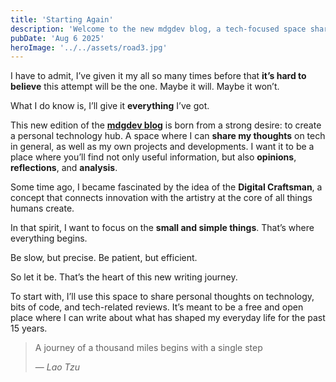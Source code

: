 ```yaml
---
title: 'Starting Again'
description: 'Welcome to the new mdgdev blog, a tech-focused space sharing coding tips, project insights, and thoughtful takes on software development and digital craftsmanship'
pubDate: 'Aug 6 2025'
heroImage: '../../assets/road3.jpg'
---
```


I have to admit, I’ve given it my all so many times before that **it’s hard to believe** this attempt will be the one.
Maybe it will. Maybe it won’t.

What I do know is, I’ll give it **everything** I’ve got.

This new edition of the [**mdgdev blog**](https://mdgdev.xyz) is born from a strong desire: to create a personal technology hub. A space where I can **share my thoughts** on tech in general, as well as my own projects and developments. I want it to be a place where you’ll find not only useful information, but also **opinions**, **reflections**, and **analysis**.

Some time ago, I became fascinated by the idea of the **Digital Craftsman**, a concept that connects innovation with the artistry at the core of all things humans create.

In that spirit, I want to focus on the **small and simple things**. That’s where everything begins.

Be slow, but precise.
Be patient, but efficient.

So let it be. That’s the heart of this new writing journey.

To start with, I’ll use this space to share personal thoughts on technology, bits of code, and tech-related reviews. It’s meant to be a free and open place where I can write about what has shaped my everyday life for the past 15 years.

> A journey of a thousand miles begins with a single step
> 
> — <cite>Lao Tzu</cite>

